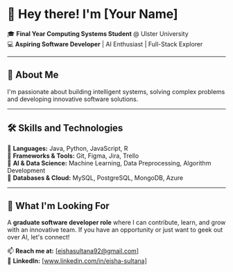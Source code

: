 # 👋 Hey there! I'm [Your Name]  

🎓 **Final Year Computing Systems Student** @ Ulster University  
💻 **Aspiring Software Developer** | AI Enthusiast | Full-Stack Explorer    

---

## 🚀 About Me  
I'm passionate about building intelligent systems, solving complex problems and developing innovative software solutions.   

---

## 🛠️ Skills and Technologies
🔹 **Languages:** Java, Python, JavaScript, R  
🔹 **Frameworks & Tools:** Git, Figma, Jira, Trello  
🔹 **AI & Data Science:** Machine Learning, Data Preprocessing, Algorithm Development  
🔹 **Databases & Cloud:** MySQL, PostgreSQL, MongoDB, Azure  

---

## 🎯 What I'm Looking For  
A **graduate software developer role** where I can contribute, learn, and grow with an innovative team. If you have an opportunity or just want to geek out over AI, let's connect!  

📫 **Reach me at:** [eishasultana92@gmail.com]  
💼 **LinkedIn:** [www.linkedin.com/in/eisha-sultana]  


